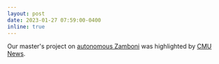```yaml
---
layout: post
date: 2023-01-27 07:59:00-0400
inline: true
---
```


Our master's project on [autonomous Zamboni](https://mrsdprojects.ri.cmu.edu/2022teami/) was highlighted by [CMU News](https://www.cmu.edu/news/stories/archives/2023/january/autonomous-zamboni-penguins.html).
